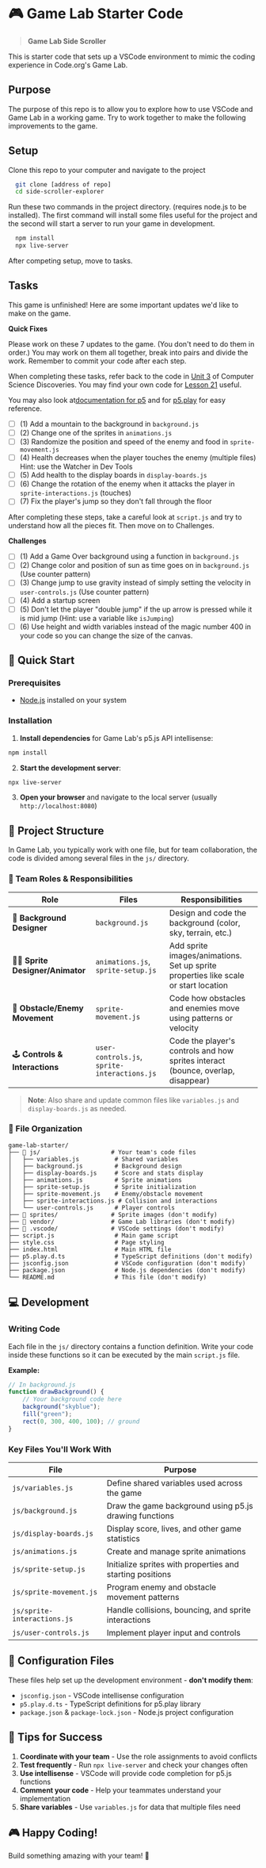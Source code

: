 # 🎮 Game Lab Starter Code

> **Game Lab Side Scroller**

This is starter code that sets up a VSCode environment to mimic the coding experience in Code.org's Game Lab.

## Purpose

The purpose of this repo is to allow you to explore how to use VSCode and Game Lab in a working game. Try to work together to make the following improvements to the game.

## Setup

Clone this repo to your computer and navigate to the project

```bash
  git clone [address of repo]
  cd side-scroller-explorer
```

Run these two commands in the project directory. (requires node.js to be installed). The first command will install some files useful for the project and the second will start a server to run your game in development.

```bash
  npm install
  npx live-server
```

After competing setup, move to tasks.

## Tasks

This game is unfinished! Here are some important updates we'd like to make on the game.

**Quick Fixes**

Please work on these 7 updates to the game. (You don't need to do them in order.) You may work on them all together, break into pairs and divide the work. Remember to commit your code after each step.

When completing these tasks, refer back to the code in [Unit 3](https://studio.code.org/courses/csd-2024/units/3) of Computer Science Discoveries. You may find your own code for [Lesson 21](https://studio.code.org/courses/csd-2024/units/3/lessons/21/student) useful. 

You may also look at[documentation for p5](./P5_DOCS.md) and for [p5.play](./P5_PLAY_DOCS.md) for easy reference.

- [ ] (1) Add a mountain to the background in `background.js`
- [ ] (2) Change one of the sprites in `animations.js`
- [ ] (3) Randomize the position and speed of the enemy and food in `sprite-movement.js`
- [ ] (4) Health decreases when the player touches the enemy (multiple files) Hint: use the Watcher in Dev Tools
- [ ] (5) Add health to the display boards in `display-boards.js`
- [ ] (6) Change the rotation of the enemy when it attacks the player in `sprite-interactions.js` (touches)
- [ ] (7) Fix the player's jump so they don't fall through the floor

After completing these steps, take a careful look at `script.js` and try to understand how all the pieces fit. Then move on to Challenges.

**Challenges**

- [ ] (1) Add a Game Over background using a function in `background.js`
- [ ] (2) Change color and position of sun as time goes on in `background.js` (Use counter pattern)
- [ ] (3) Change jump to use gravity instead of simply setting the velocity in `user-controls.js` (Use counter pattern)
- [ ] (4) Add a startup screen
- [ ] (5) Don't let the player "double jump" if the up arrow is pressed while it is mid jump (Hint: use a variable like `isJumping`)
- [ ] (6) Use height and width variables instead of the magic number 400 in your code so you can change the size of the canvas.

## 🚀 Quick Start

### Prerequisites
- [Node.js](https://nodejs.org/) installed on your system

### Installation

1. **Install dependencies** for Game Lab's p5.js API intellisense:
```bash
npm install
```

2. **Start the development server**:
```bash
npx live-server
```

3. **Open your browser** and navigate to the local server (usually `http://localhost:8080`)

## 📁 Project Structure

In Game Lab, you typically work with one file, but for team collaboration, the code is divided among several files in the `js/` directory.

### 🎯 Team Roles & Responsibilities

| **Role** | **Files** | **Responsibilities** |
|----------|-----------|---------------------|
| 🎨 **Background Designer** | `background.js` | Design and code the background (color, sky, terrain, etc.) |
| 🧑‍🎨 **Sprite Designer/Animator** | `animations.js`, `sprite-setup.js` | Add sprite images/animations. Set up sprite properties like scale or start location |
| 👾 **Obstacle/Enemy Movement** | `sprite-movement.js` | Code how obstacles and enemies move using patterns or velocity |
| 🕹️ **Controls & Interactions** | `user-controls.js`, `sprite-interactions.js` | Code the player's controls and how sprites interact (bounce, overlap, disappear) |

> **Note**: Also share and update common files like `variables.js` and `display-boards.js` as needed.

### 📂 File Organization

```
game-lab-starter/
├── 📁 js/                    # Your team's code files
│   ├── variables.js          # Shared variables
│   ├── background.js         # Background design
│   ├── display-boards.js     # Score and stats display
│   ├── animations.js         # Sprite animations
│   ├── sprite-setup.js       # Sprite initialization
│   ├── sprite-movement.js    # Enemy/obstacle movement
│   ├── sprite-interactions.js # Collision and interactions
│   └── user-controls.js      # Player controls
├── 📁 sprites/               # Sprite images (don't modify)
├── 📁 vendor/                # Game Lab libraries (don't modify)
├── 📁 .vscode/               # VSCode settings (don't modify)
├── script.js                 # Main game script
├── style.css                 # Page styling
├── index.html                # Main HTML file
├── p5.play.d.ts              # TypeScript definitions (don't modify)
├── jsconfig.json             # VSCode configuration (don't modify)
├── package.json              # Node.js dependencies (don't modify)
└── README.md                 # This file (don't modify)
```

## 💻 Development

### Writing Code

Each file in the `js/` directory contains a function definition. Write your code inside these functions so it can be executed by the main `script.js` file.

**Example:**
```javascript
// In background.js
function drawBackground() {
    // Your background code here
    background("skyblue");
    fill("green");
    rect(0, 300, 400, 100); // ground
}
```

### Key Files You'll Work With

| **File** | **Purpose** |
|----------|-------------|
| `js/variables.js` | Define shared variables used across the game |
| `js/background.js` | Draw the game background using p5.js drawing functions |
| `js/display-boards.js` | Display score, lives, and other game statistics |
| `js/animations.js` | Create and manage sprite animations |
| `js/sprite-setup.js` | Initialize sprites with properties and starting positions |
| `js/sprite-movement.js` | Program enemy and obstacle movement patterns |
| `js/sprite-interactions.js` | Handle collisions, bouncing, and sprite interactions |
| `js/user-controls.js` | Implement player input and controls |

## 🔧 Configuration Files

These files help set up the development environment - **don't modify them**:

- `jsconfig.json` - VSCode intellisense configuration
- `p5.play.d.ts` - TypeScript definitions for p5.play library
- `package.json` & `package-lock.json` - Node.js project configuration

## 🎯 Tips for Success

1. **Coordinate with your team** - Use the role assignments to avoid conflicts
2. **Test frequently** - Run `npx live-server` and check your changes often
3. **Use intellisense** - VSCode will provide code completion for p5.js functions
4. **Comment your code** - Help your teammates understand your implementation
5. **Share variables** - Use `variables.js` for data that multiple files need

## 🎮 Happy Coding!

Build something amazing with your team! 🚀
